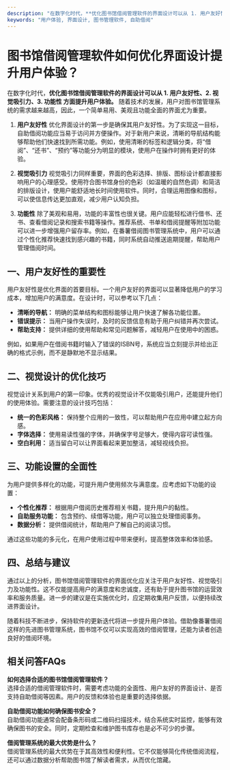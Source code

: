 ```yaml
---
description: "在数字化时代，**优化图书馆借阅管理软件的界面设计可以从 1. 用户友好性、2. 视觉吸引力、3. 功能性 方面提升用户体验。** 随着技术的发展，用户对图书馆管理系统的需求越来越高，因此，一个简单易用、美观且功能全面的界面尤为重要。"
keywords: "用户体验, 界面设计, 图书管理软件, 自助借阅"
---
```

# 图书馆借阅管理软件如何优化界面设计提升用户体验？

在数字化时代，**优化图书馆借阅管理软件的界面设计可以从 1. 用户友好性、2. 视觉吸引力、3. 功能性 方面提升用户体验。** 随着技术的发展，用户对图书馆管理系统的需求越来越高，因此，一个简单易用、美观且功能全面的界面尤为重要。

1. **用户友好性**
   优化界面设计的第一步是确保其用户友好性。为了实现这一目标，自助借阅功能应当易于访问并方便操作。对于新用户来说，清晰的导航结构能够帮助他们快速找到所需功能。例如，使用清晰的标签和逻辑分类，将“借阅”、“还书”、“预约”等功能分为明显的模块，使用户在操作时拥有更好的体验。

2. **视觉吸引力**
   视觉吸引力同样重要，界面的色彩选择、排版、图标设计都直接影响用户的心理感受。使用符合图书馆身份的色彩（如温暖的自然色调）和简洁的排版设计，使用户能舒适地长时间使用软件。同时，合理运用图像和图标，可以使信息传达更加直观，减少用户认知负担。

3. **功能性**
   除了美观和易用，功能的丰富性也很关键。用户应能轻松进行借书、还书、查看借阅记录和搜索书籍等操作。推荐系统、书单和借阅提醒等附加功能可以进一步增强用户留存率。例如，在番薯借阅图书管理系统中，用户可以通过个性化推荐快速找到感兴趣的书籍，同时系统自动推送逾期提醒，帮助用户管理借阅时间。

## 一、用户友好性的重要性

用户友好性是优化界面的首要目标。一个用户友好的界面可以显著降低用户的学习成本，增加用户的满意度。在设计时，可以参考以下几点：

- **清晰的导航：** 明确的菜单结构和图标能够让用户快速了解各功能位置。
- **错误提示：** 当用户操作失误时，及时的反馈信息有助于用户纠错并再次尝试。
- **帮助支持：** 提供详细的使用帮助和常见问题解答，减轻用户在使用中的困惑。

例如，如果用户在借阅书籍时输入了错误的ISBN号，系统应当立刻提示并给出正确的格式示例，而不是静默地不显示结果。

## 二、视觉设计的优化技巧

视觉设计关系到用户的第一印象。优秀的视觉设计不仅能吸引用户，还能提升他们的使用体验。需要注意的设计技巧包括：

- **统一的色彩风格：** 保持整个应用的一致性，可以帮助用户在应用中建立起方向感。
- **字体选择：** 使用易读性强的字体，并确保字号足够大，使得内容可读性强。
- **空白利用：** 适当留白可以让界面看起来更加整洁，减轻视线负担。

## 三、功能设置的全面性

为用户提供多样化的功能，可提升用户使用频次与满意度。应考虑如下功能的设置：

- **个性化推荐：** 根据用户借阅历史推荐相关书籍，提升用户的黏性。
- **自助服务功能：** 包含预约、续借等功能，用户可以独立处理借阅事务。
- **数据分析：** 提供借阅统计，帮助用户了解自己的阅读习惯。

通过这些功能的多元化，在用户使用过程中带来便利，提高整体效率和体验感。

## 四、总结与建议

通过以上的分析，图书馆借阅管理软件的界面优化应关注于用户友好性、视觉吸引力及功能性。这不仅能提高用户的满意度和忠诚度，还有助于提升图书馆的运营效率和服务质量。进一步的建议是在实施优化时，应定期收集用户反馈，以便持续改进界面设计。

随着科技不断进步，保持软件的更新迭代将进一步提升用户体验。借助像番薯借阅这样的先进图书管理系统，图书馆不仅可以实现高效的借阅管理，还能为读者创造良好的借阅环境。

## 相关问答FAQs

**如何选择合适的图书馆借阅管理软件？**  
选择合适的借阅管理软件时，需要考虑功能的全面性、用户友好的界面设计、是否支持自助借阅等因素。用户的反馈和体验也是重要的选择依据。

**自助借阅功能如何确保图书安全？**  
自助借阅功能通常会配备条形码或二维码扫描技术，结合系统实时监控，能够有效确保图书的安全。同时，定期检查和维护图书库存也是必不可少的步骤。

**借阅管理系统的最大优势是什么？**  
借阅管理系统的最大优势在于其高效性和便利性。它不仅能够简化传统借阅流程，还可以通过数据分析帮助图书馆了解读者需求，从而优化馆藏。
